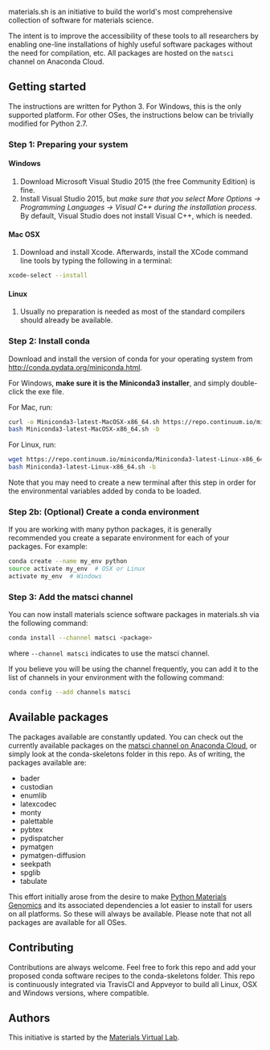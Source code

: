 materials.sh is an initiative to build the world's most comprehensive collection of software for materials science.

The intent is to improve the accessibility of these tools to all researchers by enabling one-line installations of highly useful software packages without the need for compilation, etc. All packages are hosted on the `matsci` channel on Anaconda Cloud.

## Getting started

The instructions are written for Python 3. For Windows, this is the only supported platform. For other OSes, the instructions below can be trivially modified for Python 2.7.

### Step 1: Preparing your system

#### Windows

1. Download Microsoft Visual Studio 2015 (the free Community Edition) is fine.
2. Install Visual Studio 2015, but *make sure that you select More Options -> Programming Languages -> Visual C++ during the installation process*. By default, Visual Studio does not install Visual C++, which is needed.

#### Mac OSX

1. Download and install Xcode. Afterwards, install the XCode command line tools by typing the following in a terminal:

```bash
xcode-select --install
```

#### Linux

1. Usually no preparation is needed as most of the standard compilers should already be available.

### Step 2: Install conda

Download and install the version of conda for your operating system from http://conda.pydata.org/miniconda.html.

For Windows, **make sure it is the Miniconda3 installer**, and simply double-click the exe file.

For Mac, run:

```bash
curl -o Miniconda3-latest-MacOSX-x86_64.sh https://repo.continuum.io/miniconda/Miniconda3-latest-MacOSX-x86_64.sh
bash Miniconda3-latest-MacOSX-x86_64.sh -b
```

For Linux, run:

```bash
wget https://repo.continuum.io/miniconda/Miniconda3-latest-Linux-x86_64.sh -O Miniconda3-latest-Linux-x86_64.sh;
bash Miniconda3-latest-Linux-x86_64.sh -b
```

Note that you may need to create a new terminal after this step in order for the environmental variables added by conda to be loaded.

### Step 2b: (Optional) Create a conda environment

If you are working with many python packages, it is generally recommended you create a separate environment for each of your packages. For example:

```bash
conda create --name my_env python
source activate my_env  # OSX or Linux
activate my_env  # Windows
```

### Step 3: Add the matsci channel

You can now install materials science software packages in materials.sh via the following command:

```bash
conda install --channel matsci <package>
```

where `--channel matsci` indicates to use the matsci channel.

If you believe you will be using the channel frequently, you can add it to the list of channels in your environment with the following command:

```bash
conda config --add channels matsci
```

## Available packages

The packages available are constantly updated. You can check out the currently available packages on the [matsci channel on Anaconda Cloud](https://anaconda.org/matsci), or simply look at the conda-skeletons folder in this repo. As of writing, the packages available are:

* bader
* custodian
* enumlib
* latexcodec
* monty
* palettable
* pybtex
* pydispatcher
* pymatgen
* pymatgen-diffusion
* seekpath
* spglib
* tabulate

This effort initially arose from the desire to make [Python Materials Genomics](http://www.pymatgen.org) and its associated dependencies a lot easier to install for users on all platforms. So these will always be available. Please note that not all packages are available for all OSes.

## Contributing

Contributions are always welcome. Feel free to fork this repo and add your proposed conda software recipes to the conda-skeletons folder. This repo is continuously integrated via TravisCI and Appveyor to build all Linux, OSX and Windows versions, where compatible.

## Authors

This initiative is started by the [Materials Virtual Lab](http://materialsvirtuallab.org).
